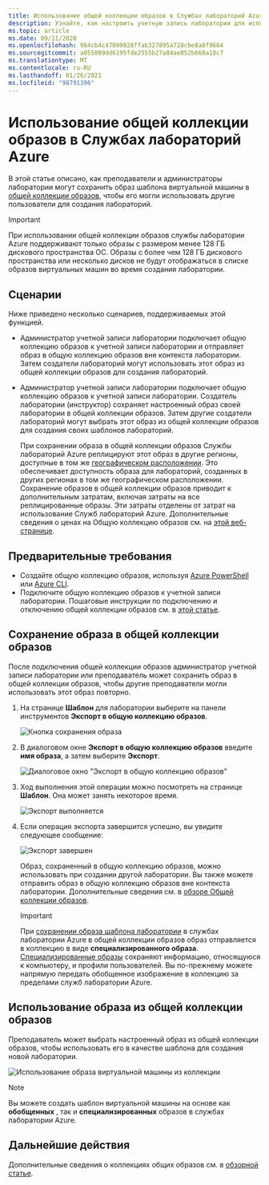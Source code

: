 ```yaml
---
title: Использование общей коллекции образов в Службах лабораторий Azure | Документация Майкрософт
description: Узнайте, как настроить учетную запись лаборатории для использования общей коллекции образов, чтобы пользователь мог совместно использовать образ с другими пользователями, а другой пользователь мог использовать этот образ для создания шаблона виртуальной машины в лаборатории.
ms.topic: article
ms.date: 09/11/2020
ms.openlocfilehash: 984cb4c47099928ffab327895a728cbe8a8f9604
ms.sourcegitcommit: a055089dd6195fde2555b27a84ae052b668a18c7
ms.translationtype: MT
ms.contentlocale: ru-RU
ms.lasthandoff: 01/26/2021
ms.locfileid: "98791396"
---
```

# <a name="use-a-shared-image-gallery-in-azure-lab-services"></a>Использование общей коллекции образов в Службах лабораторий Azure
В этой статье описано, как преподаватели и администраторы лаборатории могут сохранить образ шаблона виртуальной машины в [общей коллекции образов](../virtual-machines/shared-image-galleries.md), чтобы его могли использовать другие пользователи для создания лабораторий. 

> [!IMPORTANT]
> При использовании общей коллекции образов службы лаборатории Azure поддерживают только образы с размером менее 128 ГБ дискового пространства ОС. Образы с более чем 128 ГБ дискового пространства или несколько дисков не будут отображаться в списке образов виртуальных машин во время создания лаборатории.

## <a name="scenarios"></a>Сценарии
Ниже приведено несколько сценариев, поддерживаемых этой функцией. 

- Администратор учетной записи лаборатории подключает общую коллекцию образов к учетной записи лаборатории и отправляет образ в общую коллекцию образов вне контекста лаборатории. Затем создатели лабораторий могут использовать этот образ из общей коллекции образов для создания лабораторий. 
- Администратор учетной записи лаборатории подключает общую коллекцию образов к учетной записи лаборатории. Создатель лаборатории (инструктор) сохраняет настроенный образ своей лаборатории в общей коллекции образов. Затем другие создатели лабораторий могут выбрать этот образ из общей коллекции образов для создания своих шаблонов лабораторий. 

    При сохранении образа в общей коллекции образов Службы лабораторий Azure реплицируют этот образ в другие регионы, доступные в том же [географическом расположении](https://azure.microsoft.com/global-infrastructure/geographies/). Это обеспечивает доступность образа для лабораторий, созданных в других регионах в том же географическом расположении. Сохранение образов в общей коллекции образов приводит к дополнительным затратам, включая затраты на все реплицированные образы. Эти затраты отделены от затрат на использование Служб лабораторий Azure. Дополнительные сведения о ценах на Общую коллекцию образов см. на [этой веб-странице]( https://docs.microsoft.com/azure/virtual-machines/windows/shared-image-galleries#billing).
    
## <a name="prerequisites"></a>Предварительные требования
- Создайте общую коллекцию образов, используя [Azure PowerShell](../virtual-machines/shared-images-powershell.md) или [Azure CLI](../virtual-machines/shared-images-cli.md).
- Подключите общую коллекцию образов к учетной записи лаборатории. Пошаговые инструкции по подключению и отключению общей коллекции образов см. в [этой статье](how-to-attach-detach-shared-image-gallery.md).


## <a name="save-an-image-to-the-shared-image-gallery"></a>Сохранение образа в общей коллекции образов
После подключения общей коллекции образов администратор учетной записи лаборатории или преподаватель может сохранить образ в общей коллекции образов, чтобы другие преподаватели могли использовать этот образ повторно. 

1. На странице **Шаблон** для лаборатории выберите на панели инструментов **Экспорт в общую коллекцию образов**.

    ![Кнопка сохранения образа](./media/how-to-use-shared-image-gallery/export-to-shared-image-gallery-button.png)
2. В диалоговом окне **Экспорт в общую коллекцию образов** введите **имя образа**, а затем выберите **Экспорт**. 

    ![Диалоговое окно "Экспорт в общую коллекцию образов"](./media/how-to-use-shared-image-gallery/export-to-shared-image-gallery-dialog.png)
3. Ход выполнения этой операции можно посмотреть на странице **Шаблон**. Она может занять некоторое время. 

    ![Экспорт выполняется](./media/how-to-use-shared-image-gallery/exporting-image-in-progress.png)
4. Если операция экспорта завершится успешно, вы увидите следующее сообщение:

    ![Экспорт завершен](./media/how-to-use-shared-image-gallery/exporting-image-completed.png)

    Образ, сохраненный в общую коллекцию образов, можно использовать при создании другой лаборатории. Вы также можете отправить образ в общую коллекцию образов вне контекста лаборатории. Дополнительные сведения см. в [обзоре Общей коллекции образов](../virtual-machines/shared-images-powershell.md). 

    > [!IMPORTANT]
    > При [сохранении образа шаблона лаборатории](how-to-use-shared-image-gallery.md#save-an-image-to-the-shared-image-gallery) в службах лаборатории Azure в общей коллекции образов образ отправляется в коллекцию в виде **специализированного образа**. [Специализированные образы](../virtual-machines/shared-image-galleries.md#generalized-and-specialized-images) сохраняют информацию, относящуюся к компьютеру, и профили пользователей. Вы по-прежнему можете напрямую передать обобщенное изображение в коллекцию за пределами служб лаборатории Azure.    

## <a name="use-an-image-from-the-shared-image-gallery"></a>Использование образа из общей коллекции образов
Преподаватель может выбрать настроенный образ из общей коллекции образов, чтобы использовать его в качестве шаблона для создания новой лаборатории.

![Использование образа виртуальной машины из коллекции](./media/how-to-use-shared-image-gallery/use-shared-image.png)

> [!NOTE]
> Вы можете создать шаблон виртуальной машины на основе как **обобщенных** , так и **специализированных** образов в службах лаборатории Azure. 


## <a name="next-steps"></a>Дальнейшие действия
Дополнительные сведения о коллекциях общих образов см. в [обзорной статье](../virtual-machines/shared-image-galleries.md).